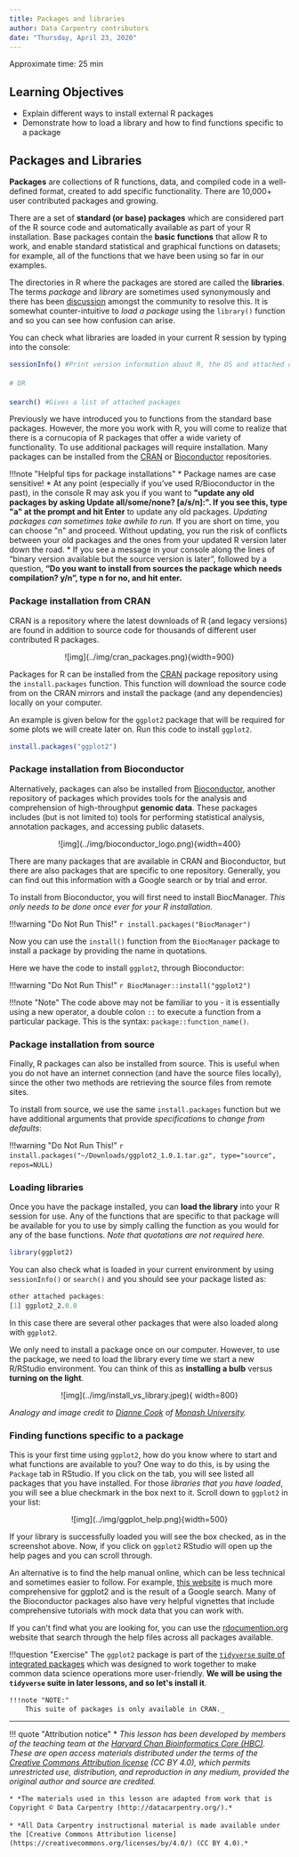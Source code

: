 ```yaml
---
title: Packages and libraries
author: Data Carpentry contributors
date: "Thursday, April 23, 2020"
---
```

Approximate time: 25 min

## Learning Objectives

* Explain different ways to install external R packages
* Demonstrate how to load a library and how to find functions specific to a package 

## Packages and Libraries

**Packages** are collections of R functions, data, and compiled code in a well-defined format, created to add specific functionality. There are 10,000+ user contributed packages and growing.

There are a set of **standard (or base) packages** which are considered part of the R source code and automatically available as part of your R installation. Base packages contain the **basic functions** that allow R to work, and enable standard statistical and graphical functions on datasets; for example, all of the functions that we have been using so far in our examples. 

The directories in R where the packages are stored are called the **libraries**. The terms *package* and *library* are sometimes used synonymously and there has been [discussion](http://www.r-bloggers.com/packages-v-libraries-in-r/) amongst the community to resolve this. It is somewhat counter-intuitive to _load a package_ using the `library()` function and so you can see how confusion can arise.

You can check what libraries are loaded in your current R session by typing into the console:

```r
sessionInfo() #Print version information about R, the OS and attached or loaded packages

# OR

search() #Gives a list of attached packages
```

Previously we have introduced you to functions from the standard base packages. However, the more you work with R, you will come to realize that there is a cornucopia of R packages that offer a wide variety of functionality. To use additional packages will require installation. Many packages can be installed from the [CRAN](http://cran.r-project.org/) or [Bioconductor](https://www.bioconductor.org/) repositories.

!!!note "Helpful tips for package installations"
    * Package names are case sensitive!
    * At any point (especially if you’ve used R/Bioconductor in the past), in the console R may ask you if you want to **"update any old packages by asking Update all/some/none? [a/s/n]:". If you see this, type "a" at the prompt and hit Enter** to update any old packages. _Updating packages can sometimes take awhile to run._ If you are short on time, you can choose "n" and proceed. Without updating, you run the risk of conflicts between your old packages and the ones from your updated R version later down the road. 
    * If you see a message in your console along the lines of “binary version available but the source version is later”, followed by a question, **“Do you want to install from sources the package which needs compilation? y/n”, type n for no, and hit enter.**



### Package installation from CRAN 

CRAN is a repository where the latest downloads of R (and legacy versions) are found in addition to source code for thousands of different user contributed R packages.

<center>
![img](../img/cran_packages.png){width=900}
</center>

Packages for R can be installed from the [CRAN](http://cran.r-project.org/) package repository using the `install.packages` function. This function will download the source code from on the CRAN mirrors and install the package (and any dependencies) locally on your computer. 

An example is given below for the `ggplot2` package that will be required for some plots we will create later on. Run this code to install `ggplot2`.

```r
install.packages("ggplot2")
```

### Package installation from Bioconductor
Alternatively, packages can also be installed from [Bioconductor](https://www.bioconductor.org/), another repository of packages which provides tools for the analysis and comprehension of high-throughput **genomic data**. These packages includes (but is not limited to) tools for performing statistical analysis, annotation packages, and accessing public datasets.

<center>
![img](../img/bioconductor_logo.png){width=400}
</center>

There are many packages that are available in CRAN and Bioconductor, but there are also packages that are specific to one repository. Generally, you can find out this information with a Google search or by trial and error. 

To install from Bioconductor, you will first need to install BiocManager. *This only needs to be done once ever for your R installation.* 

!!!warning "Do Not Run This!"
    ```r
    install.packages("BiocManager")
    ```

Now you can use the `install()` function from the `BiocManager` package to install a package by providing the name in quotations. 

Here we have the code to install `ggplot2`, through Bioconductor:

!!!warning "Do Not Run This!"
    ```r
    BiocManager::install("ggplot2")
    ```


!!!note "Note"
    The code above may not be familiar to you - it is essentially using a new operator, a double colon `::` to execute a function from a particular package. This is the syntax: `package::function_name()`. 


### Package installation from source

Finally, R packages can also be installed from source. This is useful when you do not have an internet connection (and have the source files locally), since the other two methods are retrieving the source files from remote sites. 

To install from source, we use the same `install.packages` function but we have additional arguments that provide *specifications* to *change from defaults*:

!!!warning "Do Not Run This!"
    ```r
    install.packages("~/Downloads/ggplot2_1.0.1.tar.gz", type="source", repos=NULL)
    ```

### Loading libraries
Once you have the package installed, you can **load the library** into your R session for use. Any of the functions that are specific to that package will be available for you to use by simply calling the function as you would for any of the base functions. *Note that quotations are not required here.*


```r
library(ggplot2)
```

You can also check what is loaded in your current environment by using `sessionInfo()` or `search()` and you should see your package listed as:

```r
other attached packages:
[1] ggplot2_2.0.0
```

In this case there are several other packages that were also loaded along with `ggplot2`.

We only need to install a package once on our computer. However, to use the package, we need to load the library every time we start a new R/RStudio environment. You can think of this as **installing a bulb** versus **turning on the light**. 

<center>
![img](../img/install_vs_library.jpeg){ width=800}
</center>

*Analogy and image credit to [Dianne Cook](https://twitter.com/visnut/status/1248087845589274624) of [Monash University](https://www.monash.edu/).* 

### Finding functions specific to a package

This is your first time using `ggplot2`, how do you know where to start and what functions are available to you? One way to do this, is by using the `Package` tab in RStudio. If you click on the tab, you will see listed all packages that you have installed. For those *libraries that you have loaded*, you will see a blue checkmark in the box next to it. Scroll down to `ggplot2` in your list:

<center>
![img](../img/ggplot_help.png){width=500}  
</center>

If your library is successfully loaded you will see the box checked, as in the screenshot above. Now, if you click on `ggplot2` RStudio will open up the help pages and you can scroll through.

An alternative is to find the help manual online, which can be less technical and sometimes easier to follow. For example, [this website](https://ggplot2.tidyverse.org/reference/index.html) is much more comprehensive for ggplot2 and is the result of a Google search. Many of the Bioconductor packages also have very helpful vignettes that include comprehensive tutorials with mock data that you can work with.

If you can't find what you are looking for, you can use the [rdocumention.org](https://www.rdocumentation.org/) website that search through the help files across all packages available.


!!!question "Exercise"
    The `ggplot2` package is part of the [`tidyverse` suite of integrated packages](https://www.tidyverse.org/packages/) which was designed to work together to make common data science operations more user-friendly. **We will be using the `tidyverse` suite in later lessons, and so let's install it**. 
    
    !!!note "NOTE:" 
        This suite of packages is only available in CRAN._ 


* * *


!!! quote "Attribution notice"
    * *This lesson has been developed by members of the teaching team at the [Harvard Chan Bioinformatics Core (HBC)](http://bioinformatics.sph.harvard.edu/). These are open access materials distributed under the terms of the [Creative Commons Attribution license](https://creativecommons.org/licenses/by/4.0/) (CC BY 4.0), which permits unrestricted use, distribution, and reproduction in any medium, provided the original author and source are credited.*

    * *The materials used in this lesson are adapted from work that is Copyright © Data Carpentry (http://datacarpentry.org/).*
    
    * *All Data Carpentry instructional material is made available under the [Creative Commons Attribution license](https://creativecommons.org/licenses/by/4.0/) (CC BY 4.0).*

